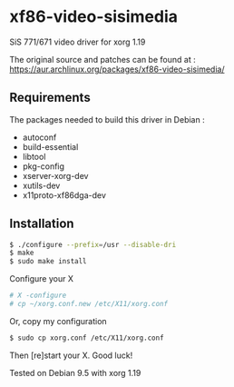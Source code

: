 # xf86-video-sisimedia

SiS 771/671 video driver for xorg 1.19

The original source and patches can be found at : https://aur.archlinux.org/packages/xf86-video-sisimedia/


## Requirements

The packages needed to build this driver in Debian :
* autoconf
* build-essential
* libtool
* pkg-config
* xserver-xorg-dev
* xutils-dev
* x11proto-xf86dga-dev


## Installation

```sh
$ ./configure --prefix=/usr --disable-dri
$ make
$ sudo make install
```

Configure your X
```sh
# X -configure
# cp ~/xorg.conf.new /etc/X11/xorg.conf
```

Or, copy my configuration
```sh
$ sudo cp xorg.conf /etc/X11/xorg.conf
```

Then [re]start your X. Good luck!

Tested on Debian 9.5 with xorg 1.19